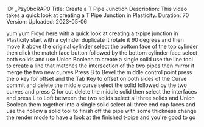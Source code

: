 ID: _Pzy0bcRAP0
Title: Create a T Pipe Junction
Description: This video takes a quick look at creating a T Pipe Junction in Plasticity.
Duration: 70
Version: 
Uploaded: 2023-05-06

yum yum
Floyd here with a quick look at creating
a t-pipe junction in Plasticity start
with a cylinder duplicate it rotate it
90 degrees and then move it above the
original cylinder select the bottom face
of the top cylinder then click the match
face button followed by the bottom
cylinder face select both solids and use
Union Boolean to create a single solid
use the line tool to create a line that
matches the intersection of the two
pipes then mirror it
merge the two new curves Press B to
Bevel the middle control point
press the o key for offset and the Tab
Key to offset on both sides of the Curve
commit and delete the middle curve
select the solid followed by the two
curves and press C for cut
delete the middle solid
then select the interfaces and press L
to Loft between the two solids select
all three solids and Union Boolean them
together into a single solid select all
three end cap faces and use the hollow a
solid tool to finish off the pipe with
some thickness change the render mode to
have a look at the finished t-pipe and
you're good to go